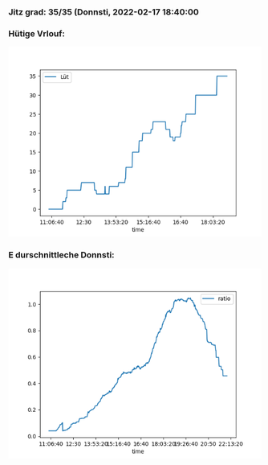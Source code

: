### Jitz grad: 35/35 (Donnsti, 2022-02-17 18:40:00

### Hütige Vrlouf:
![Graph](Today.png)

### E durschnittleche Donnsti:
![Graph](Donnsti.png)